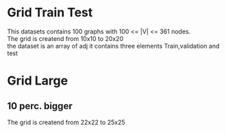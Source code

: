 # Grid Train Test

This datasets contains 100 graphs with 100 <= |V| <= 361 nodes.  
The grid is creatend from 10x10 to 20x20  
the dataset is an array of adj it contains three elements Train,validation and test

# Grid Large

## 10 perc. bigger
The grid is creatend from 22x22 to 25x25
